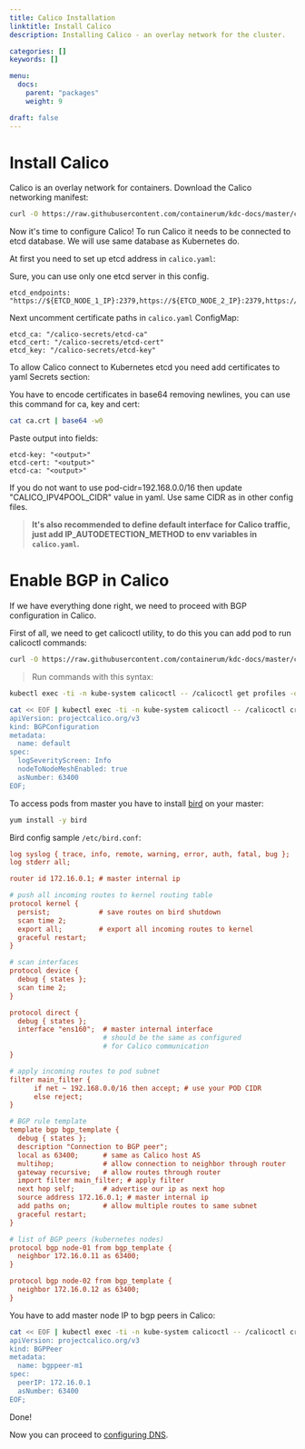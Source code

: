 ```yaml
---
title: Calico Installation
linktitle: Install Calico
description: Installing Calico - an overlay network for the cluster.

categories: []
keywords: []

menu:
  docs:
    parent: "packages"
    weight: 9

draft: false
---
```


# Install Calico

Calico is an overlay network for containers. Download the Calico networking manifest:

```bash
curl -O https://raw.githubusercontent.com/containerum/kdc-docs/master/content/files/calico/calico.yaml
```

Now it's time to configure Calico!
To run Calico it needs to be connected to etcd database. We will use same database as Kubernetes do.

At first you need to set up etcd address in `calico.yaml`:

Sure, you can use only one etcd server in this config.
```
etcd_endpoints: "https://${ETCD_NODE_1_IP}:2379,https://${ETCD_NODE_2_IP}:2379,https://${ETCD_NODE_3_IP}:2379"
```
Next uncomment certificate paths in `calico.yaml` ConfigMap:
```
etcd_ca: "/calico-secrets/etcd-ca"
etcd_cert: "/calico-secrets/etcd-cert"
etcd_key: "/calico-secrets/etcd-key"
```
To allow Calico connect to Kubernetes etcd you need add certificates to yaml Secrets section:

You have to encode certificates in base64 removing newlines, you can use this command for ca, key and cert:
```bash
cat ca.crt | base64 -w0
```
Paste output into fields:
```
etcd-key: "<output>"
etcd-cert: "<output>"
etcd-ca: "<output>"
```
If you do not want to use pod-cidr=192.168.0.0/16 then update "CALICO_IPV4POOL_CIDR" value in yaml. Use same CIDR as in other config files.

> **It's also recommended to define default interface for Calico traffic, just add IP_AUTODETECTION_METHOD to env variables in `calico.yaml`.**

# Enable BGP in Calico

If we have everything done right, we need to proceed with BGP configuration in Calico.

First of all, we need to get calicoctl utility, to do this you can add pod to run calicoctl commands:
```bash
curl -O https://raw.githubusercontent.com/containerum/kdc-docs/master/content/files/calico/calicoctl.yaml
```

> Run commands with this syntax:
```bash
kubectl exec -ti -n kube-system calicoctl -- /calicoctl get profiles -o wide
```

```bash
cat << EOF | kubectl exec -ti -n kube-system calicoctl -- /calicoctl create -f -
apiVersion: projectcalico.org/v3
kind: BGPConfiguration
metadata:
  name: default
spec:
  logSeverityScreen: Info
  nodeToNodeMeshEnabled: true
  asNumber: 63400
EOF;
```

To access pods from master you have to install [bird](https://bird.network.cz/) on your master:
```bash
yum install -y bird
```
Bird config sample `/etc/bird.conf`:
```ini
log syslog { trace, info, remote, warning, error, auth, fatal, bug };
log stderr all;

router id 172.16.0.1; # master internal ip

# push all incoming routes to kernel routing table
protocol kernel {
  persist;            # save routes on bird shutdown
  scan time 2;
  export all;         # export all incoming routes to kernel
  graceful restart;
}

# scan interfaces
protocol device {
  debug { states };
  scan time 2;
}

protocol direct {
  debug { states };
  interface "ens160";  # master internal interface
                       # should be the same as configured
                       # for Calico communication
}

# apply incoming routes to pod subnet
filter main_filter {
      if net ~ 192.168.0.0/16 then accept; # use your POD CIDR
      else reject;
}

# BGP rule template
template bgp bgp_template {
  debug { states };
  description "Connection to BGP peer";
  local as 63400;      # same as Calico host AS
  multihop;            # allow connection to neighbor through router
  gateway recursive;   # allow routes through router
  import filter main_filter; # apply filter
  next hop self;       # advertise our ip as next hop
  source address 172.16.0.1; # master internal ip
  add paths on;        # allow multiple routes to same subnet
  graceful restart;
}

# list of BGP peers (kubernetes nodes)
protocol bgp node-01 from bgp_template {
  neighbor 172.16.0.11 as 63400;
}

protocol bgp node-02 from bgp_template {
  neighbor 172.16.0.12 as 63400;
}
```

You have to add master node IP to bgp peers in Calico:
```bash
cat << EOF | kubectl exec -ti -n kube-system calicoctl -- /calicoctl create -f -
apiVersion: projectcalico.org/v3
kind: BGPPeer
metadata:
  name: bgppeer-m1
spec:
  peerIP: 172.16.0.1
  asNumber: 63400
EOF;
```

Done!

Now you can proceed to [configuring DNS](/installation/packages/9dns).
